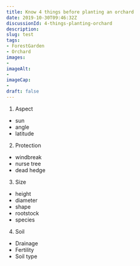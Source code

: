 ```yaml
---
title: Know 4 things before planting an orchard
date: 2019-10-30T09:46:32Z
discussionId: 4-things-planting-orchard
description: 
slug: test
tags: 
- ForestGarden
- Orchard
images: 
- 
imageAlt:
- 
imageCap:
- 
draft: false
---
```


1. Aspect
  * sun
  * angle
  * latitude
2. Protection
  * windbreak
  * nurse tree
  * dead hedge
3. Size
  * height
  * diameter
  * shape
  * rootstock
  * species
4. Soil
  * Drainage
  * Fertility
  * Soil type
